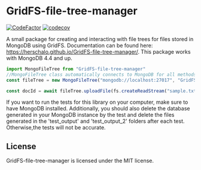 GridFS-file-tree-manager
=====

[![CodeFactor](https://www.codefactor.io/repository/github/herschalo/gridfs-file-tree-manager/badge)](https://www.codefactor.io/repository/github/herschalo/gridfs-file-tree-manager)
[![codecov](https://codecov.io/gh/HerschaLo/GridFS-file-tree-manager/branch/main/graph/badge.svg?token=3MEXAWL0J4)](https://codecov.io/gh/HerschaLo/GridFS-file-tree-manager)

A small package for creating and interacting with file trees for files stored in MongoDB using GridFS. Documentation can be found here: https://herschalo.github.io/GridFS-file-tree-manager/. This package works with MongoDB 4.4 and up. 

```javascript
import MongoFileTree from "GridFS-file-tree-manager"
//MongoFileTree class automatically connects to MongoDB for all methods. 
const fileTree = new MongoFileTree("mongodb://localhost:27017", "GridFS-file-tree-management-sample", "sample-bucket", "sample-folder")

const docId = await fileTree.uploadFile(fs.createReadStream("sample.txt"), {name:"sample.txt", chunkSize:1048576})

```

If you want to run the tests for this library on your computer, make sure to have MongoDB installed. Additionally, you should also delete the database generated in your MongoDB instance by the test and delete the files generated in the 'test_output' and 'test_output_2' folders after each test. Otherwise,the tests will not be accurate. 

License
-------

GridFS-file-tree-manager is licensed under the MIT license.
